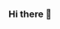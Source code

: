 ### Hi there 👋

<!--
**Joseandres23/joseandres23** is a ✨ _special_ ✨ repository because its `README.md` (this file) appears on your GitHub profile.

Here are some ideas to get you started:

- 🔭 I’m currently student  ...
- 🌱 I’m currently learning javascript ...
- 👯 I’m looking to collaborate on ...
- 🤔 I’m looking for help with ...
- 💬 Ask me about ...
- 📫 How to reach me: jose751a12@gmail.com ...
- 😄 Pronouns: ...
- ⚡ Fun fact: mmy like videogames, futbol, music ...
-->
